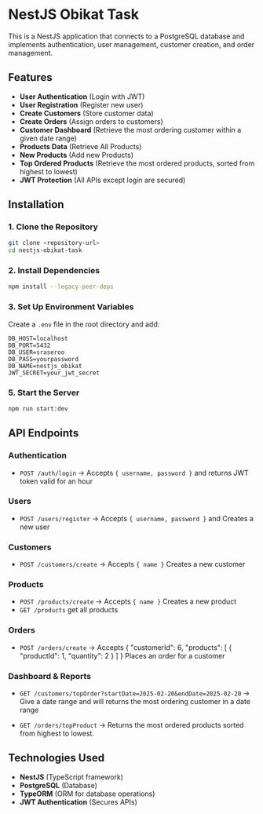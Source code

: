 # NestJS Obikat Task

This is a NestJS application that connects to a PostgreSQL database and implements authentication, user management, customer creation, and order management.

## Features

- **User Authentication** (Login with JWT)
- **User Registration** (Register new user)
- **Create Customers** (Store customer data)
- **Create Orders** (Assign orders to customers)
- **Customer Dashboard** (Retrieve the most ordering customer within a given date range)
- **Products Data** (Retrieve All Products)
- **New Products** (Add new Products)
- **Top Ordered Products** (Retrieve the most ordered products, sorted from highest to lowest)
- **JWT Protection** (All APIs except login are secured)

## Installation

### 1. Clone the Repository

```sh
git clone <repository-url>
cd nestjs-obikat-task
```

### 2. Install Dependencies

```sh
npm install --legacy-peer-deps
```

### 3. Set Up Environment Variables

Create a `.env` file in the root directory and add:

```env
DB_HOST=localhost
DB_PORT=5432
DB_USER=sraseroo
DB_PASS=yourpassword
DB_NAME=nestjs_obikat
JWT_SECRET=your_jwt_secret
```

### 5. Start the Server

```sh
npm run start:dev
```

## API Endpoints

### **Authentication**

- `POST /auth/login` → Accepts `{ username, password }` and returns JWT token valid for an hour

### **Users**

- `POST /users/register` → Accepts `{ username, password }` and Creates a new user

### **Customers**

- `POST /customers/create` → Accepts `{ name }` Creates a new customer

### **Products**

- `POST /products/create` → Accepts `{ name }` Creates a new product
- `GET /products` get all products

### **Orders**

- `POST /orders/create` → Accepts {
  "customerId": 6,
  "products": [
  {
  "productId": 1,
  "quantity": 2
  }
  ]
  } Places an order for a customer

### **Dashboard & Reports**

- `GET /customers/topOrder?startDate=2025-02-20&endDate=2025-02-20` → Give a date range and will returns the most ordering customer in a date range

- `GET /orders/topProduct` → Returns the most ordered products sorted from highest to lowest.

## Technologies Used

- **NestJS** (TypeScript framework)
- **PostgreSQL** (Database)
- **TypeORM** (ORM for database operations)
- **JWT Authentication** (Secures APIs)
